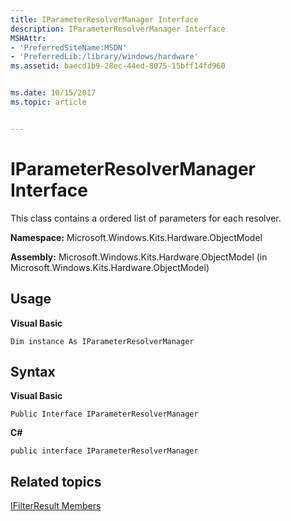 ```yaml
---
title: IParameterResolverManager Interface
description: IParameterResolverManager Interface
MSHAttr:
- 'PreferredSiteName:MSDN'
- 'PreferredLib:/library/windows/hardware'
ms.assetid: baecd1b9-28ec-44ed-8075-15bff14fd960


ms.date: 10/15/2017
ms.topic: article


---
```


# IParameterResolverManager Interface


This class contains a ordered list of parameters for each resolver.

**Namespace:** Microsoft.Windows.Kits.Hardware.ObjectModel

**Assembly:** Microsoft.Windows.Kits.Hardware.ObjectModel (in Microsoft.Windows.Kits.Hardware.ObjectModel)

## <span id="Usage"></span><span id="usage"></span><span id="USAGE"></span>Usage


**Visual Basic**

`Dim instance As IParameterResolverManager`

## <span id="Syntax"></span><span id="syntax"></span><span id="SYNTAX"></span>Syntax


**Visual Basic**

`Public Interface IParameterResolverManager`

**C#**

`public interface IParameterResolverManager`

## <span id="related_topics"></span>Related topics


[IFilterResult Members](ifilterresult-members.md)

 

 








